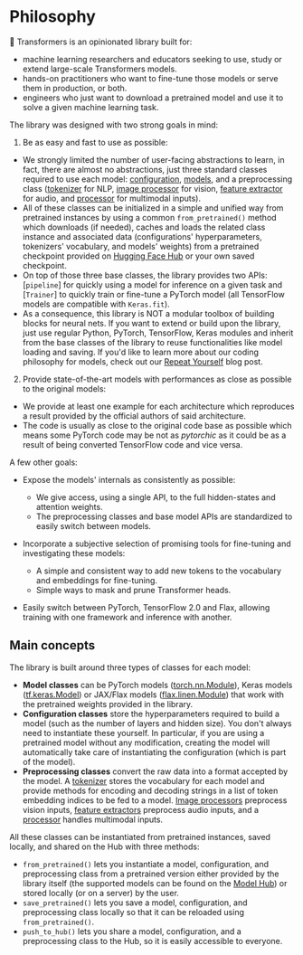 <!--Copyright 2023 The HuggingFace Team. All rights reserved.

Licensed under the Apache License, Version 2.0 (the "License"); you may not use this file except in compliance with
the License. You may obtain a copy of the License at

http://www.apache.org/licenses/LICENSE-2.0

Unless required by applicable law or agreed to in writing, software distributed under the License is distributed on
an "AS IS" BASIS, WITHOUT WARRANTIES OR CONDITIONS OF ANY KIND, either express or implied. See the License for the
specific language governing permissions and limitations under the License.

⚠️ Note that this file is in Markdown but contain specific syntax for our doc-builder (similar to MDX) that may not be
rendered properly in your Markdown viewer.

-->

# Philosophy

🤗 Transformers is an opinionated library built for:

- machine learning researchers and educators seeking to use, study or extend large-scale Transformers models.
- hands-on practitioners who want to fine-tune those models or serve them in production, or both.
- engineers who just want to download a pretrained model and use it to solve a given machine learning task.

The library was designed with two strong goals in mind:

1. Be as easy and fast to use as possible:

  - We strongly limited the number of user-facing abstractions to learn, in fact, there are almost no abstractions,
    just three standard classes required to use each model: [configuration](main_classes/configuration),
    [models](main_classes/model), and a preprocessing class ([tokenizer](main_classes/tokenizer) for NLP, [image processor](main_classes/image_processor) for vision, [feature extractor](main_classes/feature_extractor) for audio, and [processor](main_classes/processors) for multimodal inputs).
  - All of these classes can be initialized in a simple and unified way from pretrained instances by using a common
    `from_pretrained()` method which downloads (if needed), caches and
    loads the related class instance and associated data (configurations' hyperparameters, tokenizers' vocabulary,
    and models' weights) from a pretrained checkpoint provided on [Hugging Face Hub](https://huggingface.co/models) or your own saved checkpoint.
  - On top of those three base classes, the library provides two APIs: [`pipeline`] for quickly
    using a model for inference on a given task and [`Trainer`] to quickly train or fine-tune a PyTorch model (all TensorFlow models are compatible with `Keras.fit`).
  - As a consequence, this library is NOT a modular toolbox of building blocks for neural nets. If you want to
    extend or build upon the library, just use regular Python, PyTorch, TensorFlow, Keras modules and inherit from the base
    classes of the library to reuse functionalities like model loading and saving. If you'd like to learn more about our coding philosophy for models, check out our [Repeat Yourself](https://huggingface.co/blog/transformers-design-philosophy) blog post.

2. Provide state-of-the-art models with performances as close as possible to the original models:

  - We provide at least one example for each architecture which reproduces a result provided by the official authors
    of said architecture.
  - The code is usually as close to the original code base as possible which means some PyTorch code may be not as
    *pytorchic* as it could be as a result of being converted TensorFlow code and vice versa.

A few other goals:

- Expose the models' internals as consistently as possible:

  - We give access, using a single API, to the full hidden-states and attention weights.
  - The preprocessing classes and base model APIs are standardized to easily switch between models.

- Incorporate a subjective selection of promising tools for fine-tuning and investigating these models:

  - A simple and consistent way to add new tokens to the vocabulary and embeddings for fine-tuning.
  - Simple ways to mask and prune Transformer heads.

- Easily switch between PyTorch, TensorFlow 2.0 and Flax, allowing training with one framework and inference with another.

## Main concepts

The library is built around three types of classes for each model:

- **Model classes** can be PyTorch models ([torch.nn.Module](https://pytorch.org/docs/stable/nn.html#torch.nn.Module)), Keras models ([tf.keras.Model](https://www.tensorflow.org/api_docs/python/tf/keras/Model)) or JAX/Flax models ([flax.linen.Module](https://flax.readthedocs.io/en/latest/api_reference/flax.linen.html)) that work with the pretrained weights provided in the library.
- **Configuration classes** store the hyperparameters required to build a model (such as the number of layers and hidden size). You don't always need to instantiate these yourself. In particular, if you are using a pretrained model without any modification, creating the model will automatically take care of instantiating the configuration (which is part of the model).
- **Preprocessing classes** convert the raw data into a format accepted by the model. A [tokenizer](main_classes/tokenizer) stores the vocabulary for each model and provide methods for encoding and decoding strings in a list of token embedding indices to be fed to a model. [Image processors](main_classes/image_processor) preprocess vision inputs, [feature extractors](main_classes/feature_extractor) preprocess audio inputs, and a [processor](main_classes/processors) handles multimodal inputs.

All these classes can be instantiated from pretrained instances, saved locally, and shared on the Hub with three methods:

- `from_pretrained()` lets you instantiate a model, configuration, and preprocessing class from a pretrained version either
  provided by the library itself (the supported models can be found on the [Model Hub](https://huggingface.co/models)) or
  stored locally (or on a server) by the user.
- `save_pretrained()` lets you save a model, configuration, and preprocessing class locally so that it can be reloaded using
  `from_pretrained()`.
- `push_to_hub()` lets you share a model, configuration, and a preprocessing class to the Hub, so it is easily accessible to everyone.

